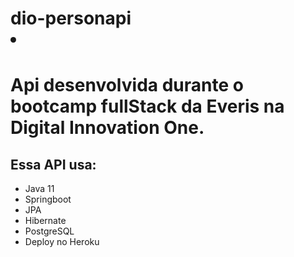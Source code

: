 # dio-personapi  <li></li>
<h1>Api desenvolvida durante o bootcamp fullStack da Everis na Digital Innovation One.</h1>

<h2>Essa API usa: </h2>
<ul>
  <li>Java 11</li>
  <li>Springboot</li>
  <li>JPA</li>
  <li>Hibernate</li>
  <li>PostgreSQL</li>
  <li>Deploy no Heroku</li>
</ul>
